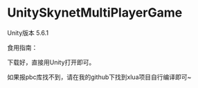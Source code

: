 # UnitySkynetMultiPlayerGame

Unity版本 5.6.1

食用指南：

  下载好，直接用Unity打开即可。

  如果报pbc库找不到，请在我的github下找到xlua项目自行编译即可~
